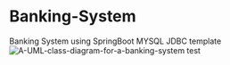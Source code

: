 # Banking-System
Banking System using SpringBoot MYSQL JDBC template
![A-UML-class-diagram-for-a-banking-system](https://github.com/mr-janakiraman/Banking-System/assets/139651085/46daedd1-e651-4ab4-b653-ea09addf72bf)
test